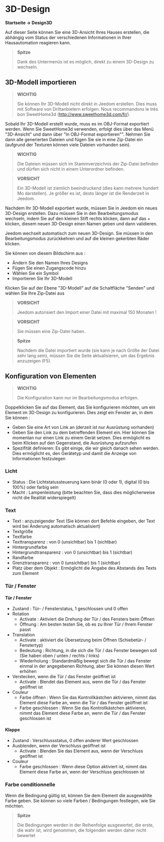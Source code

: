 # 3D-Design
**Startseite → Design3D**

Auf dieser Seite können Sie eine 3D-Ansicht Ihres Hauses erstellen, die abhängig vom Status der verschiedenen Informationen in Ihrer Hausautomation reagieren kann.


> **Spitze**
>
> Dank des Untermenüs ist es möglich, direkt zu einem 3D-Design zu wechseln.

## 3D-Modell importieren

> **WICHTIG**
>
> Sie können Ihr 3D-Modell nicht direkt in Jeedom erstellen. Dies muss mit Software von Drittanbietern erfolgen. Nous recommandons le très bon SweetHome3d (http://www.sweethome3d.com/fr/).

Sobald Ihr 3D-Modell erstellt wurde, muss es im OBJ-Format exportiert werden. Wenn Sie SweetHome3d verwenden, erfolgt dies über das Menü "3D-Ansicht" und dann über "In OBJ-Format exportieren"". Nehmen Sie dann alle generierten Dateien und fügen Sie sie in eine Zip-Datei ein (aufgrund der Texturen können viele Dateien vorhanden sein).

> **WICHTIG**
>
> Die Dateien müssen sich im Stammverzeichnis der Zip-Datei befinden und dürfen sich nicht in einem Unterordner befinden.

> **VORSICHT**
>
> Ein 3D-Modell ist ziemlich beeindruckend (dies kann mehrere hundert Mo darstellen). Je größer es ist, desto länger ist die Renderzeit in Jeedom.

Nachdem Ihr 3D-Modell exportiert wurde, müssen Sie in Jeedom ein neues 3D-Design erstellen. Dazu müssen Sie in den Bearbeitungsmodus wechseln, indem Sie auf den kleinen Stift rechts klicken, dann auf das + klicken, diesem neuen 3D-Design einen Namen geben und dann validieren.

Jeedom wechselt automatisch zum neuen 3D-Design. Sie müssen in den Bearbeitungsmodus zurückkehren und auf die kleinen gekerbten Räder klicken.

Sie können von diesem Bildschirm aus :

- Ändern Sie den Namen Ihres Designs
- Fügen Sie einen Zugangscode hinzu
- Wählen Sie ein Symbol
- Importieren Sie Ihr 3D-Modell

Klicken Sie auf der Ebene &quot;3D-Modell&quot; auf die Schaltfläche &quot;Senden&quot; und wählen Sie Ihre Zip-Datei aus

> **VORSICHT**
>
> Jeedom autorisiert den Import einer Datei mit maximal 150 Monaten !

> **VORSICHT**
>
> Sie müssen eine Zip-Datei haben.

> **Spitze**
>
> Nachdem die Datei importiert wurde (sie kann je nach Größe der Datei sehr lang sein), müssen Sie die Seite aktualisieren, um das Ergebnis anzuzeigen (F5).


## Konfiguration von Elementen

> **WICHTIG**
>
> Die Konfiguration kann nur im Bearbeitungsmodus erfolgen.

Doppelklicken Sie auf das Element, das Sie konfigurieren möchten, um ein Element im 3D-Design zu konfigurieren. Dies zeigt ein Fenster an, in dem Sie können :

- Geben Sie eine Art von Link an (derzeit ist nur Ausrüstung vorhanden)
- Geben Sie den Link zu dem betreffenden Element ein. Hier können Sie momentan nur einen Link zu einem Gerät setzen. Dies ermöglicht es beim Klicken auf den Gegenstand, die Ausrüstung aufzurufen
- Spezifität definieren: Es gibt einige, die wir gleich danach sehen werden. Dies ermöglicht es, den Gerätetyp und damit die Anzeige von Informationen festzulegen

### Licht

- Status : Die Lichtstatussteuerung kann binär (0 oder 1), digital (0 bis 100%) oder farbig sein
- Macht : Lampenleistung (bitte beachten Sie, dass dies möglicherweise nicht die Realität widerspiegelt)

### Text

- Text : anzuzeigender Text (Sie können dort Befehle eingeben, der Text wird bei Änderung automatisch aktualisiert)
- Textgröße
- Textfarbe
- Texttransparenz : von 0 (unsichtbar) bis 1 (sichtbar)
- Hintergrundfarbe
- Hintergrundtransparenz : von 0 (unsichtbar) bis 1 (sichtbar)
- Randfarbe
- Grenztransparenz : von 0 (unsichtbar) bis 1 (sichtbar)
- Platz über dem Objekt : Ermöglicht die Angabe des Abstands des Texts zum Element

### Tür / Fenster

#### Tür / Fenster

- Zustand : Tür- / Fensterstatus, 1 geschlossen und 0 offen
- Rotation
	- Activate : Aktiviert die Drehung der Tür / des Fensters beim Öffnen
	- Öffnung : Am besten testen Sie, ob es zu Ihrer Tür / Ihrem Fenster passt
- Translation
	- Activate : aktiviert die Übersetzung beim Öffnen (Schiebetür- / Fenstertyp)
	- Bedeutung : Richtung, in die sich die Tür / das Fenster bewegen soll (Sie haben oben / unten / rechts / links)
	- Wiederholung : Standardmäßig bewegt sich die Tür / das Fenster einmal in der angegebenen Richtung, aber Sie können diesen Wert erhöhen
- Verstecken, wenn die Tür / das Fenster geöffnet ist
	- Activate : Blendet das Element aus, wenn die Tür / das Fenster geöffnet ist
- Couleur
	- Farbe öffnen : Wenn Sie das Kontrollkästchen aktivieren, nimmt das Element diese Farbe an, wenn die Tür / das Fenster geöffnet ist
	- Farbe geschlossen : Wenn Sie das Kontrollkästchen aktivieren, nimmt das Element diese Farbe an, wenn die Tür / das Fenster geschlossen ist

#### Klappe

- Zustand : Verschlussstatus, 0 offen anderer Wert geschlossen
- Ausblenden, wenn der Verschluss geöffnet ist
	- Activate : Blenden Sie das Element aus, wenn der Verschluss geöffnet ist
- Couleur
	- Farbe geschlossen : Wenn diese Option aktiviert ist, nimmt das Element diese Farbe an, wenn der Verschluss geschlossen ist

### Farbe conditionnelle

Wenn die Bedingung gültig ist, können Sie dem Element die ausgewählte Farbe geben. Sie können so viele Farben / Bedingungen festlegen, wie Sie möchten.

> **Spitze**
>
> Die Bedingungen werden in der Reihenfolge ausgewertet, die erste, die wahr ist, wird genommen, die folgenden werden daher nicht bewertet

